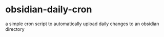 # obsidian-daily-cron
a simple cron script to automatically upload daily changes to an obsidian directory
